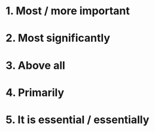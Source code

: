# 1. Most / more important
# 2. Most significantly
# 3. Above all
# 4. Primarily
# 5. It is essential / essentially
